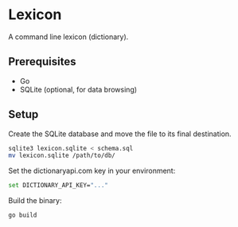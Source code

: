 # Lexicon
A command line lexicon (dictionary).

## Prerequisites
- Go
- SQLite (optional, for data browsing)

## Setup
Create the SQLite database and move the file to its final destination.
```sh
sqlite3 lexicon.sqlite < schema.sql
mv lexicon.sqlite /path/to/db/
```

Set the dictionaryapi.com key in your environment:
```sh
set DICTIONARY_API_KEY="..."
```

Build the binary:
```sh
go build
```
